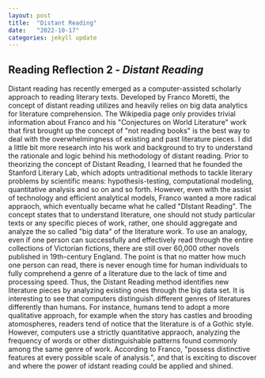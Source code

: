 ```yaml
---
layout: post
title:  "Distant Reading"
date:   "2022-10-17"
categories: jekyll update
---
```


## Reading Reflection 2 - *Distant Reading* ##

Distant reading has recently emerged as a computer-assisted scholarly approach to reading literary texts. Developed by Franco Moretti, the concept of distant reading utilizes and heavily relies on big data analytics for literature comprehension. The Wikipedia page only provides trivial information about Franco and his "Conjectures on World Literature" work that first brought up the concept of "not reading books" is the best way to deal with the overwhelmingness of existing and past literature pieces. I did a little bit more research into his work and background to try to understand the rationale and logic behind his methodology of distant reading. Prior to theorizing the concept of Distant Reading, I learned that he founded the Stanford Literary Lab, which adopts untraditional methods to tackle literary problems by scientific means: hypothesis-testing, computational modeling, quantitative analysis and so on and so forth. However, even with the assist of technology and efficient analytical models, Franco wanted a more radical appraoch, which eventually became what he called "DIstant Reading". The concept states that to understand literature, one should not study particular texts or any specific pieces of work, rather, one should aggregate and analyze the so called "big data" of the literature work. To use an analogy, even if one person can successfully and effectively read through the entire collections of Victorian fictions, there are still over 60,000 other novels published in 19th-century England. The point is that no matter how much one person can read, there is never enough time for human individuals to fully comprehend a genre of a literature due to the lack of time and processing speed. Thus, the Distant Reading method identifies new literature pieces by analyzing existing ones through the big data set. It is interesting to see that computers distinguish different genres of literatures differently than humans. For instance, humans tend to adopt a more qualitative approach, for example when the story has castles and brooding atomospheres, readers tend of notice that the literature is of a Gothic style. However, computers use a strictly quantitative appraoch, analyzing the frequency of words or other distinguishable patterns found commonly among the same genre of work. According to Franco, "possess distinctive features at every possible scale of analysis.", and that is exciting to discover and where the power of idstant reading could be applied and shined. 
